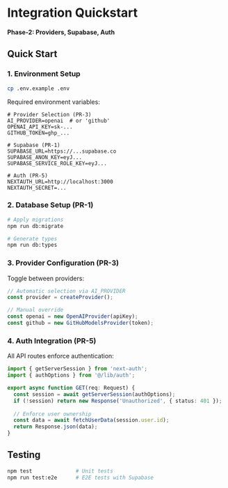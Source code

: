 # Integration Quickstart

**Phase-2: Providers, Supabase, Auth**

## Quick Start

### 1. Environment Setup
```bash
cp .env.example .env
```

Required environment variables:
```env
# Provider Selection (PR-3)
AI_PROVIDER=openai  # or 'github'
OPENAI_API_KEY=sk-...
GITHUB_TOKEN=ghp_...

# Supabase (PR-1)
SUPABASE_URL=https://...supabase.co
SUPABASE_ANON_KEY=eyJ...
SUPABASE_SERVICE_ROLE_KEY=eyJ...

# Auth (PR-5)
NEXTAUTH_URL=http://localhost:3000
NEXTAUTH_SECRET=...
```

### 2. Database Setup (PR-1)
```bash
# Apply migrations
npm run db:migrate

# Generate types
npm run db:types
```

### 3. Provider Configuration (PR-3)
Toggle between providers:
```typescript
// Automatic selection via AI_PROVIDER
const provider = createProvider();

// Manual override
const openai = new OpenAIProvider(apiKey);
const github = new GitHubModelsProvider(token);
```

### 4. Auth Integration (PR-5)
All API routes enforce authentication:
```typescript
import { getServerSession } from 'next-auth';
import { authOptions } from '@/lib/auth';

export async function GET(req: Request) {
  const session = await getServerSession(authOptions);
  if (!session) return new Response('Unauthorized', { status: 401 });
  
  // Enforce user ownership
  const data = await fetchUserData(session.user.id);
  return Response.json(data);
}
```

## Testing
```bash
npm test              # Unit tests
npm run test:e2e      # E2E tests with Supabase
```
